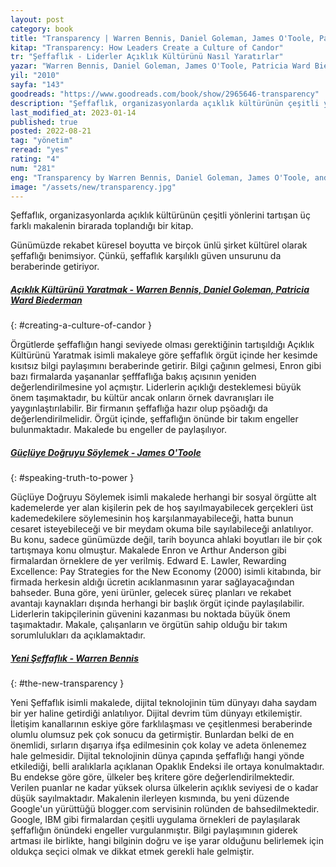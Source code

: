 ```yaml
---
layout: post
category: book
title: "Transparency | Warren Bennis, Daniel Goleman, James O'Toole, Patricia Ward Biederman (Kitap)"
kitap: "Transparency: How Leaders Create a Culture of Candor"
tr: "Şeffaflık - Liderler Açıklık Kültürünü Nasıl Yaratırlar"
yazar: "Warren Bennis, Daniel Goleman, James O'Toole, Patricia Ward Biederman"
yil: "2010"
sayfa: "143"
goodreads: "https://www.goodreads.com/book/show/2965646-transparency"
description: "Şeffaflık, organizasyonlarda açıklık kültürünün çeşitli yönlerini tartışan üç farklı makalenin birarada toplandığı bir kitap."
last_modified_at: 2023-01-14
published: true
posted: 2022-08-21
tag: "yönetim"
reread: "yes"
rating: "4"
num: "281"
eng: "Transparency by Warren Bennis, Daniel Goleman, James O'Toole, and Patricia Ward Biederman is a collection of articles that examine the value of openness in today's society. The authors investigate the consequences of transparency in various spheres, including politics, business, and the media, and conclude that it is a basic virtue that preserves democracy and trust. With contributions from a number of specialists, including politicians, businesspeople, and journalists, the book offers a diversity of viewpoints on openness. Transparency is a significant resource for anyone interested in the nexus of openness, ethics, and accountability since it discusses a pressing problem in modern society."
image: "/assets/new/transparency.jpg"
---
```


Şeffaflık, organizasyonlarda açıklık kültürünün çeşitli yönlerini tartışan üç farklı makalenin birarada toplandığı bir kitap.

Günümüzde rekabet küresel boyutta ve birçok ünlü şirket kültürel olarak şeffaflığı benimsiyor. Çünkü, şeffaflık karşılıklı güven unsurunu da beraberinde getiriyor.

##### [Açıklık Kültürünü Yaratmak - Warren Bennis, Daniel Goleman, Patricia Ward Biederman](#creating-a-culture-of-candor)

{: #creating-a-culture-of-candor }

Örgütlerde şeffaflığın hangi seviyede olması gerektiğinin tartışıldığı Açıklık Kültürünü Yaratmak isimli makaleye göre şeffaflık örgüt içinde her kesimde kısıtsız bilgi paylaşımını beraberinde getirir. Bilgi çağının gelmesi, Enron gibi bazı firmalarda yaşananlar şefffaflığa bakış açısının yeniden değerlendirilmesine yol açmıştır. Liderlerin açıklığı desteklemesi büyük önem taşımaktadır, bu kültür ancak onların örnek davranışları ile yaygınlaştırılabilir. Bir firmanın şeffaflığa hazır olup pşöadığı da değerlendirilmelidir. Örgüt içinde, şeffaflığın önünde bir takım engeller bulunmaktadır. Makalede bu engeller de paylaşılıyor.

##### [Güçlüye Doğruyu Söylemek - James O'Toole](#speaking-truth-to-power)

{: #speaking-truth-to-power }

Güçlüye Doğruyu Söylemek isimli makalede herhangi bir sosyal örgütte alt kademelerde yer alan kişilerin pek de hoş sayılmayabilecek gerçekleri üst kademedekilere söylemesinin hoş karşılanmayabileceği, hatta bunun cesaret isteyebileceği ve bir meydam okuma bile sayılabileceği anlatılıyor. Bu konu, sadece günümüzde değil, tarih boyunca ahlaki boyutları ile bir çok tartışmaya konu olmuştur. Makalede Enron ve Arthur Anderson gibi firmalardan örneklere de yer verilmiş. Edward E. Lawler, Rewarding Excellence: Pay Strategies for the New Economy (2000) isimli kitabında, bir firmada herkesin aldığı ücretin acıklanmasının yarar sağlayacağından bahseder. Buna göre, yeni ürünler, gelecek süreç planları ve rekabet avantajı kaynakları dışında herhangi bir başlık örgüt içinde paylaşılabilir. Liderlerin takipçilerinin güvenini kazanması bu noktada büyük önem taşımaktadır. Makale, çalışanların ve örgütün sahip olduğu bir takım sorumlulukları da açıklamaktadır.

##### [Yeni Şeffaflık - Warren Bennis](#the-new-transparency)

{: #the-new-transparency }

Yeni Şeffaflık isimli makalede, dijital teknolojinin tüm dünyayı daha saydam bir yer haline getirdiği anlatılıyor. Dijital devrim tüm dünyayı etkilemiştir. İletişim kanallarının eskiye göre farklılaşması ve çeşitlenmesi beraberinde olumlu olumsuz pek çok sonucu da getirmiştir. Bunlardan belki de en önemlidi, sırların dışarıya ifşa edilmesinin çok kolay ve adeta önlenemez hale gelmesidir. Dijital teknolojinin dünya çapında şeffaflığı hangi yönde etkilediği, belli aralıklarla açıklanan Opaklık Endeksi ile ortaya konulmaktadır. Bu endekse göre göre, ülkeler beş kritere göre değerlendirilmektedir. Verilen puanlar ne kadar yüksek olursa ülkelerin açıklık seviyesi de o kadar düşük sayılmaktadır. Makalenin ilerleyen kısmında, bu yeni düzende Google'un yürüttüğü blogger.com servisinin rolünden de bahsedilmektedir. Google, IBM gibi firmalardan çeşitli uygulama örnekleri de paylaşılarak şeffaflığın önündeki engeller vurgulanmıştır. Bilgi paylaşımının giderek artması ile birlikte, hangi bilginin doğru ve işe yarar olduğunu belirlemek için oldukça seçici olmak ve dikkat etmek gerekli hale gelmiştir.

